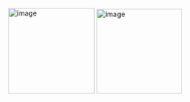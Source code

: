 <img width="176" alt="image" src="https://user-images.githubusercontent.com/73888467/155585097-bb4dd3d6-6ce2-4ad2-b5c0-4a4857047026.png">
<img width="174" alt="image" src="https://user-images.githubusercontent.com/73888467/155585156-1979ba9e-c04d-47e5-a218-4e1bc99b14c4.png">

